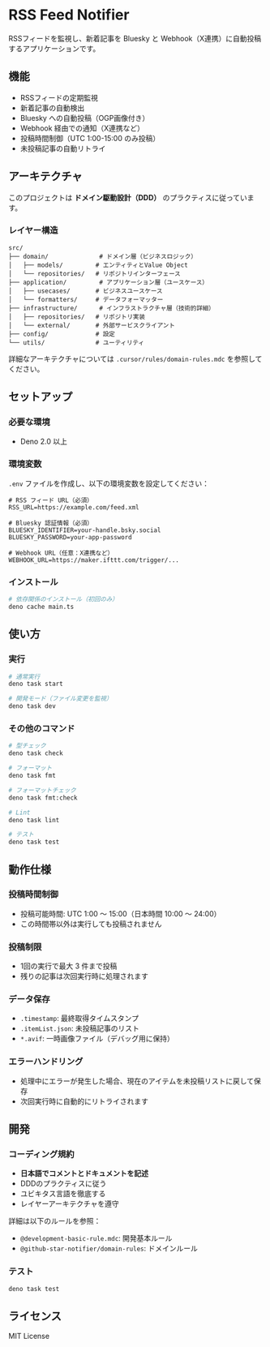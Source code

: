 # RSS Feed Notifier

RSSフィードを監視し、新着記事を Bluesky と Webhook（X連携）に自動投稿するアプリケーションです。

## 機能

- RSSフィードの定期監視
- 新着記事の自動検出
- Bluesky への自動投稿（OGP画像付き）
- Webhook 経由での通知（X連携など）
- 投稿時間制御（UTC 1:00-15:00 のみ投稿）
- 未投稿記事の自動リトライ

## アーキテクチャ

このプロジェクトは **ドメイン駆動設計（DDD）** のプラクティスに従っています。

### レイヤー構造

```
src/
├── domain/              # ドメイン層（ビジネスロジック）
│   ├── models/         # エンティティとValue Object
│   └── repositories/   # リポジトリインターフェース
├── application/         # アプリケーション層（ユースケース）
│   ├── usecases/       # ビジネスユースケース
│   └── formatters/     # データフォーマッター
├── infrastructure/      # インフラストラクチャ層（技術的詳細）
│   ├── repositories/   # リポジトリ実装
│   └── external/       # 外部サービスクライアント
├── config/             # 設定
└── utils/              # ユーティリティ
```

詳細なアーキテクチャについては `.cursor/rules/domain-rules.mdc` を参照してください。

## セットアップ

### 必要な環境

- Deno 2.0 以上

### 環境変数

`.env` ファイルを作成し、以下の環境変数を設定してください：

```env
# RSS フィード URL（必須）
RSS_URL=https://example.com/feed.xml

# Bluesky 認証情報（必須）
BLUESKY_IDENTIFIER=your-handle.bsky.social
BLUESKY_PASSWORD=your-app-password

# Webhook URL（任意：X連携など）
WEBHOOK_URL=https://maker.ifttt.com/trigger/...
```

### インストール

```bash
# 依存関係のインストール（初回のみ）
deno cache main.ts
```

## 使い方

### 実行

```bash
# 通常実行
deno task start

# 開発モード（ファイル変更を監視）
deno task dev
```

### その他のコマンド

```bash
# 型チェック
deno task check

# フォーマット
deno task fmt

# フォーマットチェック
deno task fmt:check

# Lint
deno task lint

# テスト
deno task test
```

## 動作仕様

### 投稿時間制御

- 投稿可能時間: UTC 1:00 〜 15:00（日本時間 10:00 〜 24:00）
- この時間帯以外は実行しても投稿されません

### 投稿制限

- 1回の実行で最大 3 件まで投稿
- 残りの記事は次回実行時に処理されます

### データ保存

- `.timestamp`: 最終取得タイムスタンプ
- `.itemList.json`: 未投稿記事のリスト
- `*.avif`: 一時画像ファイル（デバッグ用に保持）

### エラーハンドリング

- 処理中にエラーが発生した場合、現在のアイテムを未投稿リストに戻して保存
- 次回実行時に自動的にリトライされます

## 開発

### コーディング規約

- **日本語でコメントとドキュメントを記述**
- DDDのプラクティスに従う
- ユビキタス言語を徹底する
- レイヤーアーキテクチャを遵守

詳細は以下のルールを参照：

- `@development-basic-rule.mdc`: 開発基本ルール
- `@github-star-notifier/domain-rules`: ドメインルール

### テスト

```bash
deno task test
```

## ライセンス

MIT License
